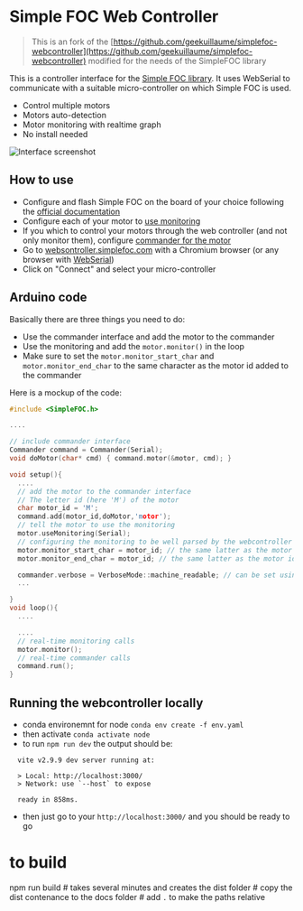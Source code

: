 # Simple FOC Web Controller

> This is an fork of the [https://github.com/geekuillaume/simplefoc-webcontroller](https://github.com/geekuillaume/simplefoc-webcontroller) modified for the needs of the SimpleFOC library 

This is a controller interface for the [Simple FOC library](https://github.com/simplefoc/Arduino-FOC). It uses WebSerial to communicate with a suitable micro-controller on which Simple FOC is used.

- Control multiple motors
- Motors auto-detection
- Motor monitoring with realtime graph
- No install needed

![Interface screenshot](https://docs.simplefoc.com/extras/Images/webcontroller.gif)

## How to use

- Configure and flash Simple FOC on the board of your choice following the [official documentation](https://docs.simplefoc.com/webcontroller)
- Configure each of your motor to [use monitoring](https://docs.simplefoc.com/monitoring)
- If you which to control your motors through the web controller (and not only monitor them), configure [commander for the motor](https://docs.simplefoc.com/commander_interface)
- Go to [websontroller.simplefoc.com](websontroller.simplefoc.com) with a Chromium browser (or any browser with [WebSerial](https://caniuse.com/web-serial))
- Click on "Connect" and select your micro-controller


## Arduino code
Basically there are three things you need to do:

- Use the commander interface and add the motor to the commander
- Use the monitoring and add the `motor.monitor()` in the loop
- Make sure to set the `motor.monitor_start_char` and `motor.monitor_end_char` to the same character as the motor id added to the commander

Here is a mockup of the code:

```cpp
#include <SimpleFOC.h>

....

// include commander interface
Commander command = Commander(Serial);
void doMotor(char* cmd) { command.motor(&motor, cmd); }

void setup(){
  ....
  // add the motor to the commander interface
  // The letter id (here 'M') of the motor
  char motor_id = 'M';
  command.add(motor_id,doMotor,'motor');
  // tell the motor to use the monitoring
  motor.useMonitoring(Serial);
  // configuring the monitoring to be well parsed by the webcontroller
  motor.monitor_start_char = motor_id; // the same latter as the motor id in the commander 
  motor.monitor_end_char = motor_id; // the same latter as the motor id in the commander 

  commander.verbose = VerboseMode::machine_readable; // can be set using the webcontroller - optional
  ...

}
void loop(){
  ....

  ....
  // real-time monitoring calls
  motor.monitor();
  // real-time commander calls
  command.run();
}
```


## Running the webcontroller locally

- conda environemnt for node
`conda env create -f env.yaml`
- then activate
`conda activate node`
- to run
`npm run dev`
the output should be:
```
  vite v2.9.9 dev server running at:

  > Local: http://localhost:3000/
  > Network: use `--host` to expose

  ready in 858ms.
```
- then just go to your `http://localhost:3000/` and you should be ready to go

# to build
npm run build # takes several minutes and creates the dist folder
              # copy the dist contenance to the docs folder
              # add `.` to make the paths relative